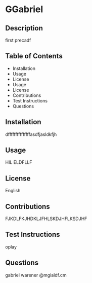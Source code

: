 # GGabriel
## Description
first precadf
## Table of Contents
* Installation
* Usage
* License
* Usage
* License
* Contributions
* Test Instructions
* Questions
## Installation
dfffffffffffffffasdfjasldkfjh
## Usage
HIL ELDFLLF
## License
English
## Contributions
FJKDLFKJHDKLJFHLSKDJHFLKSDJHF
## Test Instructions
oplay 
## Questions
gabriel warener
@mgialdf.cm

